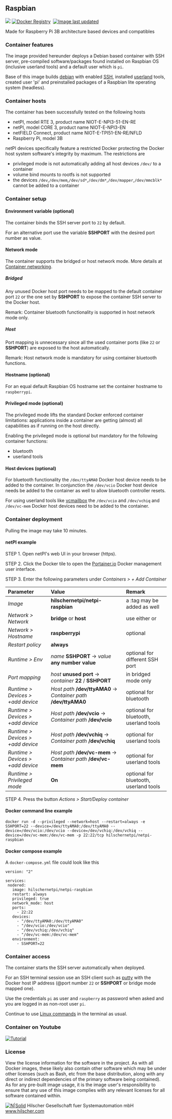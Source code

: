 ## Raspbian

[![](https://images.microbadger.com/badges/commit/hilschernetpi/netpi-raspbian.svg)](https://microbadger.com/images/hilschernetpi//netpi-raspbian "Raspbian")
[![Docker Registry](https://img.shields.io/docker/pulls/hilschernetpi/netpi-raspbian.svg)](https://registry.hub.docker.com/r/hilschernetpi/netpi-raspbian/)&nbsp;
[![Image last updated](https://img.shields.io/badge/dynamic/json.svg?url=https://api.microbadger.com/v1/images/hilschernetpi/netpi-raspbian&label=Image%20last%20updated&query=$.LastUpdated&colorB=007ec6)](http://microbadger.com/images/hilschernetpi/netpi-raspbian "Image last updated")&nbsp;

Made for Raspberry Pi 3B architecture based devices and compatibles

### Container features 

The image provided hereunder deploys a Debian based container with SSH server, pre-compiled software/packages found installed on Raspbian OS (inclusive userland tools) and a default user which is `pi`.

Base of this image builds [debian](https://www.balena.io/docs/reference/base-images/base-images/) with enabled [SSH](https://en.wikipedia.org/wiki/Secure_Shell), installed [userland](https://github.com/raspberrypi/userland) tools, created user 'pi' and preinstalled packages of a Raspbian lite operating system (headless).

### Container hosts

The container has been successfully tested on the following hosts

* netPI, model RTE 3, product name NIOT-E-NPI3-51-EN-RE
* netPI, model CORE 3, product name NIOT-E-NPI3-EN
* netFIELD Connect, product name NIOT-E-TPI51-EN-RE/NFLD
* Raspberry Pi, model 3B

netPI devices specifically feature a restricted Docker protecting the Docker host system software's integrity by maximum. The restrictions are

* privileged mode is not automatically adding all host devices `/dev/` to a container
* volume bind mounts to rootfs is not supported
* the devices `/dev`,`/dev/mem`,`/dev/sd*`,`/dev/dm*`,`/dev/mapper`,`/dev/mmcblk*` cannot be added to a container

### Container setup

#### Environment variable (optional)

The container binds the SSH server port to `22` by default.

For an alternative port use the variable **SSHPORT** with the desired port number as value.

#### Network mode

The container supports the bridged or host network mode. More details at [Container networking](https://docs.docker.com/v17.09/engine/userguide/networking/).

##### Bridged

Any unused Docker host port needs to be mapped to the default container port `22` or the one set by **SSHPORT** to expose the container SSH server to the Docker host. 

Remark: Container bluetooth functionality is supported in host network mode only.

##### Host

Port mapping is unnecessary since all the used container ports (like `22` or **SSHPORT**) are exposed to the host automatically.

Remark: Host network mode is mandatory for using container bluetooth functions.

#### Hostname (optional)

For an equal default Raspbian OS hostname set the container hostname to `raspberrypi`.

#### Privileged mode (optional)

The privileged mode lifts the standard Docker enforced container limitations: applications inside a container are getting (almost) all capabilities as if running on the host directly.

Enabling the privileged mode is optional but mandatory for the following container functions:

* bluetooth
* userland tools

#### Host devices (optional)

For bluetooth functionality the `/dev/ttyAMA0` Docker host device needs to be added to the container. In conjunction the `/dev/vcio` Docker host device needs be added to the container as well to allow bluetooth controller resets. 

For using userland tools like [vcmailbox](https://github.com/raspberrypi/userland/blob/master/host_applications/linux/apps/vcmailbox/vcmailbox.c) the `/dev/vcio` and `/dev/vchiq` and `/dev/vc-mem` Docker host devices need to be added to the container.

### Container deployment

Pulling the image may take 10 minutes.

#### netPI example

STEP 1. Open netPI's web UI in your browser (https).

STEP 2. Click the Docker tile to open the [Portainer.io](http://portainer.io/) Docker management user interface.

STEP 3. Enter the following parameters under *Containers > + Add Container*

Parameter | Value | Remark
:---------|:------ |:------
*Image* | **hilschernetpi/netpi-raspbian** | a :tag may be added as well
*Network > Network* | **bridge** or **host** | use either or
*Network > Hostname* | **raspberrypi** | optional
*Restart policy* | **always**
*Runtime > Env* | *name* **SSHPORT** -> *value* **any number value** | optional for different SSH port
*Port mapping* | *host* **unused port** -> *container* **22** / **SSHPORT** | in bridged mode only
*Runtime > Devices > +add device* | *Host path* **/dev/ttyAMA0** -> *Container path* **/dev/ttyAMA0** | optional for bluetooth
*Runtime > Devices > +add device* | *Host path* **/dev/vcio** -> *Container path* **/dev/vcio** | optional for bluetooth, userland tools
*Runtime > Devices > +add device* | *Host path* **/dev/vchiq** -> *Container path* **/dev/vchiq** | optional for userland tools
*Runtime > Devices > +add device* | *Host path* **/dev/vc-mem** -> *Container path* **/dev/vc-mem** | optional for userland tools
*Runtime > Privileged mode* | **On** | optional for bluetooth, userland tools

STEP 4. Press the button *Actions > Start/Deploy container*

#### Docker command line example

`docker run -d --privileged --network=host --restart=always -e SSHPORT=22 --device=/dev/ttyAMA0:/dev/ttyAMA0 --device=/dev/vcio:/dev/vcio --device=/dev/vchiq:/dev/vchiq --device=/dev/vc-mem:/dev/vc-mem -p 22:22/tcp hilschernetpi/netpi-raspbian`

#### Docker compose example

A `docker-compose.yml` file could look like this

    version: "2"

    services:
     nodered:
       image: hilschernetpi/netpi-raspbian
       restart: always
       privileged: true
       network_mode: host
       ports:
         - 22:22
       devices:
         - "/dev/ttyAMA0:/dev/ttyAMA0"
         - "/dev/vcio:/dev/vcio"
         - "/dev/vchiq:/dev/vchiq"
         - "/dev/vc-mem:/dev/vc-mem"
       environment:
         - SSHPORT=22

### Container access

The container starts the SSH server automatically when deployed. 

For an SSH terminal session use an SSH client such as [putty](http://www.putty.org/) with the Docker host IP address (@port number `22` or **SSHPORT** or bridge mode mapped one).

Use the credentials `pi` as user and `raspberry` as password when asked and you are logged in as non-root user `pi`.

Continue to use [Linux commands](https://www.raspberrypi.org/documentation/linux/usage/commands.md) in the terminal as usual.

### Container on Youtube

[![Tutorial](https://img.youtube.com/vi/A-asfhl7b0c/0.jpg)](https://youtu.be/A-asfhl7b0c)

### License

View the license information for the software in the project. As with all Docker images, these likely also contain other software which may be under other licenses (such as Bash, etc from the base distribution, along with any direct or indirect dependencies of the primary software being contained).
As for any pre-built image usage, it is the image user's responsibility to ensure that any use of this image complies with any relevant licenses for all software contained within.

[![N|Solid](http://www.hilscher.com/fileadmin/templates/doctima_2013/resources/Images/logo_hilscher.png)](http://www.hilscher.com)  Hilscher Gesellschaft fuer Systemautomation mbH  www.hilscher.com
